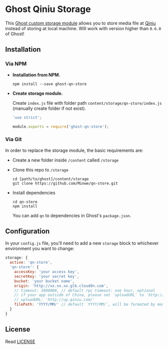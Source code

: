 # Ghost Qiniu Storage

This [Ghost custom storage module](https://github.com/TryGhost/Ghost/wiki/Using-a-custom-storage-module) allows you to store media file at [Qiniu](http://www.qiniu.com/) instead of storing at local machine. Will work with version higher than  `0.6.0` of Ghost!

## Installation

### Via NPM

- **Installation from NPM.**
  
  ``` 
  npm install --save ghost-qn-store
  ```
  
- **Create storage module.**
  
  Create `index.js` file with folder path `content/storage/qn-store/index.js` (manually create folder if not exist).
  
  ``` javascript
  'use strict';
  
  module.exports = require('ghost-qn-store');
  
  ```

### Via Git

In order to replace the storage module, the basic requirements are:

- Create a new folder inside `/content` called `/storage`
  
- Clone this repo to `/storage`
  
  ``` 
  cd [path/to/ghost]/content/storage
  git clone https://github.com/Minwe/qn-store.git
  ```
  
- Install dependencies
  
  ``` 
  cd qn-store
  npm install
  ```
  
  You can add `qn` to dependencies in Ghost's `package.json`.

## Configuration

In your `config.js` file, you'll need to add a new `storage` block to whichever environment you want to change:

``` js
storage: {
  active: 'qn-store',
  'qn-store': {
    accessKey: 'your access key',
    secretKey: 'your secret key',
    bucket: 'your bucket name',
    origin: 'http://xx.xx.xx.glb.clouddn.com',
    // timeout: 3600000, // default rpc timeout: one hour, optional
    // if your app outside of China, please set `uploadURL` to `http://up.qiniug.com/`
    // uploadURL: 'http://up.qiniu.com/'
    filePath: 'YYYY/MM/' // default `YYYY/MM/`, will be formated by moment.js, using `[]` to escape
  }
}
```

## License

Read [LICENSE](LICENSE)
